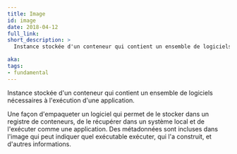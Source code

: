 ```yaml
---
title: Image
id: image
date: 2018-04-12
full_link:
short_description: >
  Instance stockée d'un conteneur qui contient un ensemble de logiciels nécessaires à l'exécution d'une application.

aka:
tags:
- fundamental
---
```

 Instance stockée d'un conteneur qui contient un ensemble de logiciels nécessaires à l'exécution d'une application.

<!--more-->

Une façon d'empaqueter un logiciel qui permet de le stocker dans un registre de conteneurs, de le récupérer dans un système local et de l'exécuter comme une application. Des métadonnées sont incluses dans l'image qui peut indiquer quel exécutable exécuter, qui l'a construit, et d'autres informations.
